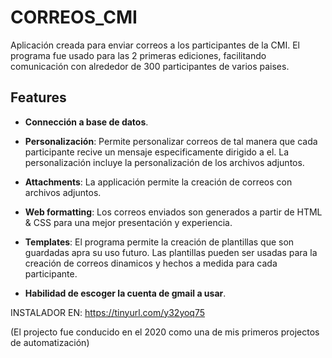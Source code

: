 # CORREOS_CMI
Aplicación creada para enviar correos a los participantes de la CMI. El programa fue usado para las 2 primeras ediciones, facilitando comunicación con alrededor de 300 participantes de varios paises.

## Features

- **Connección a base de datos**.

- **Personalización**: Permite personalizar correos de tal manera que cada participante recive un mensaje especificamente dirigido a el. La personalización incluye la personalización de los archivos adjuntos.

- **Attachments**: La applicación permite la creación de correos con archivos adjuntos.

- **Web formatting**: Los correos enviados son generados a partir de HTML & CSS para una mejor presentación y experiencia.

- **Templates**: El programa permite la creación de plantillas que son guardadas apra su uso futuro. Las plantillas pueden ser usadas para la creación de correos dinamicos y hechos a medida para cada participante.

- **Habilidad de escoger la cuenta de gmail a usar**.


INSTALADOR EN: https://tinyurl.com/y32yoq75


(El projecto fue conducido en el 2020 como una de mis primeros projectos de automatización)

